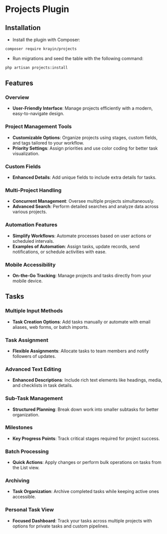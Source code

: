 # Projects Plugin

## Installation

- Install the plugin with Composer:

```bash
composer require krayin/projects
```

- Run migrations and seed the table with the following command:

```bash
php artisan projects:install
```

## Features

### Overview
- **User-Friendly Interface**: Manage projects efficiently with a modern, easy-to-navigate design.

### Project Management Tools
- **Customizable Options**: Organize projects using stages, custom fields, and tags tailored to your workflow.
- **Priority Settings**: Assign priorities and use color coding for better task visualization.

### Custom Fields
- **Enhanced Details**: Add unique fields to include extra details for tasks.

### Multi-Project Handling
- **Concurrent Management**: Oversee multiple projects simultaneously.
- **Advanced Search**: Perform detailed searches and analyze data across various projects.

### Automation Features
- **Simplify Workflows**: Automate processes based on user actions or scheduled intervals.
- **Examples of Automation**: Assign tasks, update records, send notifications, or schedule activities with ease.

### Mobile Accessibility
- **On-the-Go Tracking**: Manage projects and tasks directly from your mobile device.

## Tasks

### Multiple Input Methods
- **Task Creation Options**: Add tasks manually or automate with email aliases, web forms, or batch imports.

### Task Assignment
- **Flexible Assignments**: Allocate tasks to team members and notify followers of updates.

### Advanced Text Editing
- **Enhanced Descriptions**: Include rich text elements like headings, media, and checklists in task details.

### Sub-Task Management
- **Structured Planning**: Break down work into smaller subtasks for better organization.

### Milestones
- **Key Progress Points**: Track critical stages required for project success.

### Batch Processing
- **Quick Actions**: Apply changes or perform bulk operations on tasks from the List view.

### Archiving
- **Task Organization**: Archive completed tasks while keeping active ones accessible.

### Personal Task View
- **Focused Dashboard**: Track your tasks across multiple projects with options for private tasks and custom pipelines.
